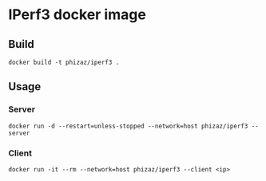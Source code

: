 # IPerf3 docker image

## Build

```
docker build -t phizaz/iperf3 .
```

## Usage


### Server

```
docker run -d --restart=unless-stopped --network=host phizaz/iperf3 --server
```

### Client

```
docker run -it --rm --network=host phizaz/iperf3 --client <ip>
```
